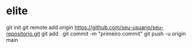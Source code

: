 # elite
git init git remote add origin https://github.com/seu-usuario/seu-repositorio.git git add . git commit -m "primeiro commit" git push -u origin main
